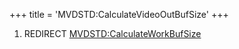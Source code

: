 +++
title = 'MVDSTD:CalculateVideoOutBufSize'
+++

1.  REDIRECT
    [MVDSTD:CalculateWorkBufSize](MVDSTD:CalculateWorkBufSize "wikilink")
